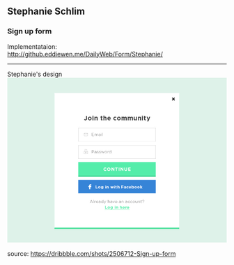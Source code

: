 ## Stephanie Schlim
### Sign up form

Implementataion:  
<http://github.eddiewen.me/DailyWeb/Form/Stephanie/>

----
Stephanie's design
![form](images/signup.jpg)

source: <https://dribbble.com/shots/2506712-Sign-up-form>